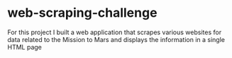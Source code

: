 # web-scraping-challenge
For this project I built a web application that scrapes various websites for data related to the Mission to Mars and displays the information in a single HTML page
